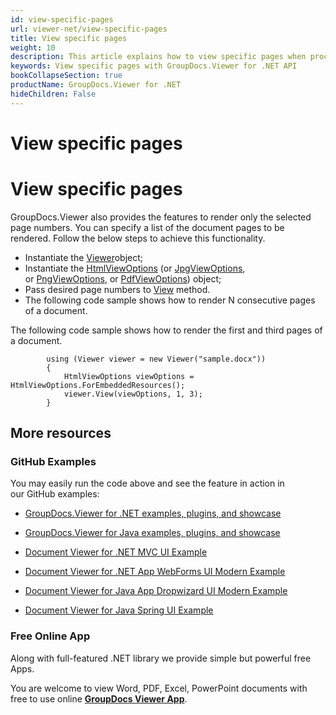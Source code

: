 ```yaml
---
id: view-specific-pages
url: viewer-net/view-specific-pages
title: View specific pages
weight: 10
description: This article explains how to view specific pages when processing documents with GroupDocs.Viewer within your .NET applications.
keywords: View specific pages with GroupDocs.Viewer for .NET API
bookCollapseSection: true
productName: GroupDocs.Viewer for .NET
hideChildren: False
---
```


# View specific pages



# View specific pages

GroupDocs.Viewer also provides the features to render only the selected page numbers. You can specify a list of the document pages to be rendered. Follow the below steps to achieve this functionality. 

*   Instantiate the [Viewer](https://apireference.groupdocs.com/net/viewer/groupdocs.viewer/viewer)object;
*   Instantiate the [HtmlViewOptions](https://apireference.groupdocs.com/net/viewer/groupdocs.viewer.options/htmlviewoptions) (or [JpgViewOptions](https://apireference.groupdocs.com/net/viewer/groupdocs.viewer.options/jpgviewoptions), or [PngViewOptions](https://apireference.groupdocs.com/net/viewer/groupdocs.viewer.options/pngviewoptions), or [PdfViewOptions](https://apireference.groupdocs.com/net/viewer/groupdocs.viewer.options/pdfviewoptions)) object;
*   Pass desired page numbers to [View](https://apireference.groupdocs.com/net/viewer/groupdocs.viewer/viewer/methods/view) method.
*   The following code sample shows how to render N consecutive pages of a document.
    

The following code sample shows how to render the first and third pages of a document.

            using (Viewer viewer = new Viewer("sample.docx"))
            {
                HtmlViewOptions viewOptions = HtmlViewOptions.ForEmbeddedResources();
                viewer.View(viewOptions, 1, 3);
            }

## More resources

### GitHub Examples

You may easily run the code above and see the feature in action in our GitHub examples:

*   [GroupDocs.Viewer for .NET examples, plugins, and showcase](https://github.com/groupdocs-viewer/GroupDocs.Viewer-for-.NET)
    
*   [GroupDocs.Viewer for Java examples, plugins, and showcase](https://github.com/groupdocs-viewer/GroupDocs.Viewer-for-Java)
    
*   [Document Viewer for .NET MVC UI Example](https://github.com/groupdocs-viewer/GroupDocs.Viewer-for-.NET-MVC) 
    
*   [Document Viewer for .NET App WebForms UI Modern Example](https://github.com/groupdocs-viewer/GroupDocs.Viewer-for-.NET-WebForms)
    
*   [Document Viewer for Java App Dropwizard UI Modern Example](https://github.com/groupdocs-viewer/GroupDocs.Viewer-for-Java-Dropwizard)
    
*   [Document Viewer for Java Spring UI Example](https://github.com/groupdocs-viewer/GroupDocs.Viewer-for-Java-Spring)
    

### Free Online App

Along with full-featured .NET library we provide simple but powerful free Apps.

You are welcome to view Word, PDF, Excel, PowerPoint documents with free to use online **[GroupDocs Viewer App](https://products.groupdocs.app/viewer)**.


